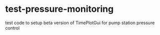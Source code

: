 # test-pressure-monitoring
test code to setup beta version of TimePlotGui for pump station pressure control
